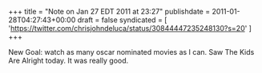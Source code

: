+++
title = "Note on Jan 27 EDT 2011 at 23:27"
publishdate = 2011-01-28T04:27:43+00:00
draft = false
syndicated = [ 'https://twitter.com/chrisjohndeluca/status/30844447235248130?s=20' ]
+++

New Goal: watch as many oscar nominated movies as I can. Saw The Kids Are Alright today. It was really good.
